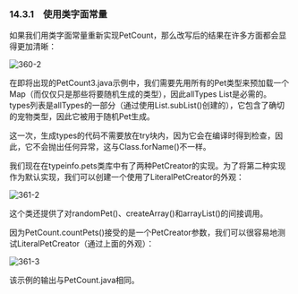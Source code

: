 ### 14.3.1　使用类字面常量

如果我们用类字面常量重新实现PetCount，那么改写后的结果在许多方面都会显得更加清晰：

![360-2](../Images/image03139.jpeg)

在即将出现的PetCount3.java示例中，我们需要先用所有的Pet类型来预加载一个Map（而仅仅只是那些将要随机生成的类型），因此allTypes List是必需的。types列表是allTypes的一部分（通过使用List.subList()创建的），它包含了确切的宠物类型，因此它被用于随机Pet生成。

这一次，生成types的代码不需要放在try块内，因为它会在编译时得到检查，因此，它不会抛出任何异常，这与Class.forName()不一样。

我们现在在typeinfo.pets类库中有了两种PetCreator的实现。为了将第二种实现作为默认实现，我们可以创建一个使用了LiteralPetCreator的外观：

![361-2](../Images/image03140.jpeg)

这个类还提供了对randomPet()、createArray()和arrayList()的间接调用。

因为PetCount.countPets()接受的是一个PetCreator参数，我们可以很容易地测试LiteralPetCreator（通过上面的外观）：

![361-3](../Images/image03141.jpeg)

该示例的输出与PetCount.java相同。